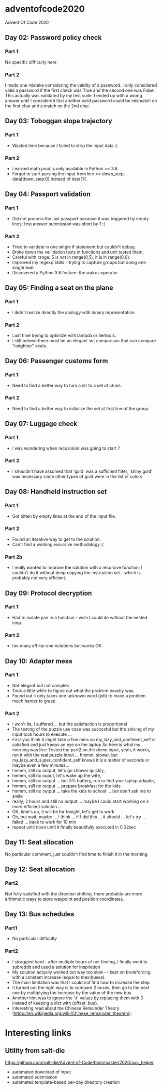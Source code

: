 # adventofcode2020
Advent Of Code 2020

## Day 02: Password policy check
### Part 1
No specific difficulty here

### Part 2
I made one mistake considering the valdity of a password.
I only considered valid a password if the first check was True and the second one was False.
This actually was validated by my test suite.
I ended up with a wrong answer until I considered that another valid password could be mismatch on the first char and a match on the 2nd char.

## Day 03: Toboggan slope trajectory
### Part 1
 - Wasted time because I failed to strip the input data :(

### Part 2
 - Learned math.prod is only available in Python >= 3.8.
 - Forgot to start parsing the input from line == down_step. data[down_step:0] instead of data[1:].

## Day 04: Passport validation
### Part 1
 - Did not process the last passport because it was triggered by empty lines; first answer submission was short by 1 :(

 ### Part 2
  - Tried to validate in one single if statement but couldn't debug.
  - Broke down the vailidation tests in functions and unit tested them. 
  - Careful with range: 5 is not in range(0,5), it is in range(0,6).
  - Improved my regexp skills - trying to capture groups but doing one single eval.
  - Discovered a Python 3.8 feature: the walrus operator.

## Day 05: Finding a seat on the plane
### Part 1
 - I didn't realize directly the analogy with binary representation.

### Part 2
 - Lost time trying to optimize with lambda or itertools.
 - I still believe there must be an elegant set comparison that can compare "neighbor" seats.

## Day 06: Passenger customs form
### Part 1
 - Need to find a better way to turn a str to a set of chars.

### Part 2
 - Need to find a better way to initialize the set at first line of the group.

## Day 07: Luggage check
### Part 1
 - I was wondering when recusrsion was going to start ?

### Part 2
 - I shouldn't have assumed that 'gold' was a sufficient filter, 'shiny gold' was necessary since other types of gold were in the list of colors.


## Day 08: Handheld instruction set
### Part 1
 - Got bitten by empty lines at the end of the input file.

### Part 2
 - Found an iterative way to get to the solution.
 - Can't find a working recursive methodology :(

### Part 2b
  - I really wanted to improve the solution with a recursive function; I couldn't do it without deep copying the instruction set - which is probably not very efficient.

## Day 09: Protocol decryption
### Part 1
 - Had to isolate pair in a function - wish I could do without the nested loop.

### Part 2
 - too many off-by-one notations but works OK. 

## Day 10: Adapter mess
### Part 1
 - Not elegant but not complex.
 - Took a little while to figure out what the problem exactly was.
 - Found out it only takes one unknown word (jolt) to make a problem much harder to grasp.

### Part 2 
- I won't lie, I suffered ... but the satisfaction is proportional
- The testing of the puzzle use case was succesful but the solving of my input took hours to execute ... 
- First you think it might take a few mins so my_lazy_and_confident_self is satisfied and just keeps an eye on the laptop
So here is what my morning was like:
Tested the part2 on the demo input, yeah, it works, run it with the real puzzle input ... hmmm, slower, but my_lazy_and_super_confident_self knows it is a matter of seconds or maybe even a few minutes...
- hmmm, still no output, let's go shower quickly, 
- hmmm, still no ouput, let's wake up the wife, 
- hmmm, still no output ... but 3% battery, run to find your laptop adapter, 
- hmmm, still no output ... prepare breakfast for the kids
- hmmm, still no output ... take the kids to school ... but don't ask me to smile
- really, 2 hours and still no output ... maybe I could start working on a more efficient solution ... 
- OK, time's up, it will be for tonight, let's get to work
- Oh, but wait, maybe ... I think ... if I did this ... it should ... let's try ... failed ... back to work for 10 min
- repeat until noon until it finally beautifully executed in 0.02sec

## Day 11: Seat allocation
No particular comment, just couldn't find time to finish it
in the morning.

## Day 12: Seat allocation
### Part2
Not fully satisfied with the direction shifting, there probably are more arithmetic ways to store waypoint and position coordinates. 

## Day 13: Bus schedules
### Part1
- No particular difficulty

### Part2
- I struggled hard - after multiple hours of not finding, I finally went to subreddit and used a solution for inspiration
- My solution actually worked but way too slow - I kept on bruteforcing with a constant increase (equal to max(buses). 
- The main limitation was that I could not find how to increase the step.
- It turned out the right way is to compare 2 buses, then go to the next one by multiplying the increase by the value of the new bus.
- Another hint was to ignore the 'x' values by replacing them with 0 instead of keeping a dict with {offset: bus}.
- Interesting read about the Chinese Remainder Theory (https://en.wikipedia.org/wiki/Chinese_remainder_theorem).

# Interesting links
## Utility from salt-die
https://github.com/salt-die/Advent-of-Code/blob/master/2020/aoc_helper
 - automated download of input
 - automated submission
 - automated template-based per-day directory creation